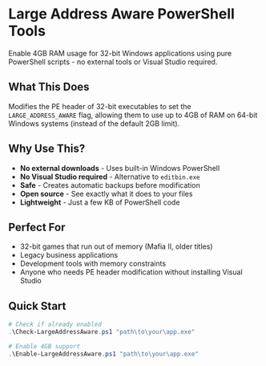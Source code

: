# Large Address Aware PowerShell Tools

Enable 4GB RAM usage for 32-bit Windows applications using pure PowerShell scripts - no external tools or Visual Studio required.

## What This Does

Modifies the PE header of 32-bit executables to set the `LARGE_ADDRESS_AWARE` flag, allowing them to use up to 4GB of RAM on 64-bit Windows systems (instead of the default 2GB limit).

## Why Use This?

- **No external downloads** - Uses built-in Windows PowerShell
- **No Visual Studio required** - Alternative to `editbin.exe`
- **Safe** - Creates automatic backups before modification
- **Open source** - See exactly what it does to your files
- **Lightweight** - Just a few KB of PowerShell code

## Perfect For

- 32-bit games that run out of memory (Mafia II, older titles)
- Legacy business applications
- Development tools with memory constraints
- Anyone who needs PE header modification without installing Visual Studio

## Quick Start

```powershell
# Check if already enabled
.\Check-LargeAddressAware.ps1 "path\to\your\app.exe"

# Enable 4GB support
.\Enable-LargeAddressAware.ps1 "path\to\your\app.exe"
```